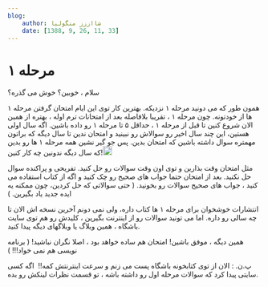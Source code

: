 ```yaml
---
blog:
    author: شااززز منگولیا
    date: [1388, 9, 26, 11, 33]
---
```

# مرحله ۱

<div class="cnt">
سلام ، خوبین؟ خوش می گذره؟<p></p>
<p>همون طور که می دونید مرحله ۱ نزدیکه. بهترین کار توی این ایام امتحان گرفتن مرحله ۱ ها از خودتونه. چون مرحله ۱ ، تقریبا بلافاصله بعد از امتحانات ترم اوله ، بهتره از همین الان شروع کنین تا قبل از مرحله ۱ ، حداقل ۵ تا مرحله ۱ رو داده باشین. اگه سال اولی هستین، این چند سال اخیر رو سوالاش رو نبینید و امتحان ندین تا سال دیگه که براتون مهمتره سوال داشته باشین که امتحان بدین. پس جو گیر نشین همه مرحله ۱ ها رو بدین که سال دیگه ندونین چه کار کنین!<img height="18" src="http://blogfa.com/images/smileys/11.gif"/></p>
<p>مثل امتحان وقت بذارین و توی اون وقت سوالات رو حل کنید. تفریحی و پراکنده سوال حل نکنید. بعد از امتحان حتما جواب های صحیح رو چک کنید و اگه از کتاب استفاده می کنید ، جواب های صحیح سوالات رو بخونید. ( حتی سوالاتی که حل کردین، چون ممکنه یه ایده جدید یاد بگیرین. )</p>
<p>انتشارات خوشخوان برای مرحله ۱ ها کتاب داره، ولی نمی دونم آخرین نسخه اش الان تا چه سالی رو داره. اما می تونید سوالات رو از اینترنت بگیرین ، کلیدش رو هم توی سایت باشگاه ، همین وبلاگ یا وبلاگهای دیگه پیدا کنید.</p>
<p>همین دیگه ، موفق باشین! امتحان هم ساده خواهد بود ، اصلا نگران نباشید! ( برنامه نویسی هم نمی خواد!!! )</p>
<p>پ.ن. : الان از توی کتابخونه باشگاه پست می زنم و سرعت اینترنتش کمه!!  اگه کسی سایتی پیدا کرد که سوالات مرحله اول رو داشته باشه ، تو قسمت نظرات لینکش رو بده.</p>
</div>
